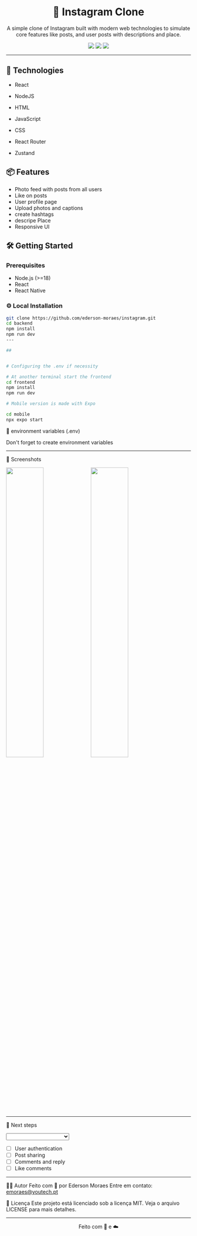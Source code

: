 <h1 align="center"> 📸 Instagram Clone</h1>

<p align="center">
  A simple clone of Instagram built with modern web technologies to simulate core features like posts, and user posts with descriptions and place.
</p>

<p align="center">
  <img src="https://img.shields.io/badge/Status-Em%20desenvolvimento-blue?style=for-the-badge" />
  <img src="https://img.shields.io/badge/Deploy-Render.com-4c1?style=for-the-badge&logo=render" />
  <img src="https://img.shields.io/badge/AWS-S3-orange?style=for-the-badge&logo=amazon-aws" />
</p>

---

## 🚀 Technologies

- React
- NodeJS
- HTML
- JavaScript
- CSS

- React Router
- Zustand

## 📦 Features

- Photo feed with posts from all users
- Like on posts
- User profile page
- Upload photos and captions
- create hashtags
- descripe Place
- Responsive UI

## 🛠️ Getting Started

### Prerequisites

- Node.js (>=18)
- React
- React Native

### ⚙️ Local Installation

```bash
git clone https://github.com/ederson-moraes/instagram.git
cd backend
npm install
npm run dev
---

## 


# Configuring the .env if necessity 

# At another terminal start the frontend
cd frontend
npm install
npm run dev

# Mobile version is made with Expo 

cd mobile
npx expo start

```

🔐 environment variables (.env)

Don't forget to create environment variables


---
📸 Screenshots
<p float="left"> <img src="https://via.placeholder.com/400x250.png?text=Tela+de+Login" width="45%" /> <img src="https://via.placeholder.com/400x250.png?text=Dashboard+de+Arquivos" width="45%" /> </p>

---


🧠 Next steps 

<select id="storage-select">
  <option value="s3"></optio n>
  <option value="gcs"></option>
  <option value="azure">Autenticação de usuários</option>
   <option value="azure">Integração com WebDAV</option>
</select>


- [ ] User authentication
- [ ] Post sharing
- [ ] Comments and reply 
- [ ] Like comments 
---

👨‍💻 Autor
Feito com 💙 por Ederson Moraes
Entre em contato: emoraes@youtech.pt

📄 Licença
Este projeto está licenciado sob a licença MIT. Veja o arquivo LICENSE para mais detalhes.

---
<p align="center"> Feito com 💾 e ☁️ </p> 



